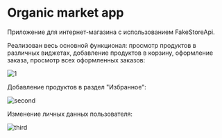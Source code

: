 # Organic market app

Приложение для интернет-магазина с использованием FakeStoreApi.

Реализован весь основной функционал: просмотр продуктов в различных виджетах, добавление продуктов в корзину, оформление заказа, просмотр всех оформленных заказов:

![1](https://user-images.githubusercontent.com/92734231/236953648-b0a34736-50b3-41ba-be96-cf099b4e3d1c.gif)

Добавление продуктов в раздел "Избранное":

![second](https://user-images.githubusercontent.com/92734231/236696261-f95d3af2-0bfe-4c2c-a26b-aed6e9dd4cc3.gif)

Изменение личных данных пользователя:

![third](https://user-images.githubusercontent.com/92734231/236696438-43d1c944-103d-4033-97f6-62908087e1c4.gif)


